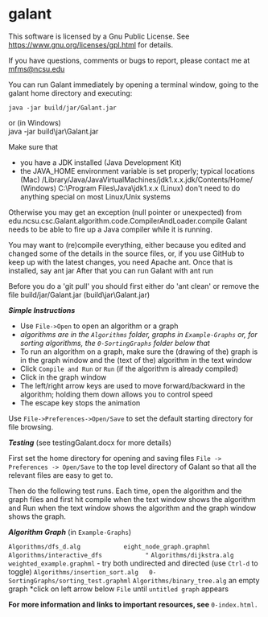 galant
======

This software is licensed by a Gnu Public License. See
https://www.gnu.org/licenses/gpl.html
for details.

If you have questions, comments or bugs to report, please contact me at
mfms@ncsu.edu

You can run Galant immediately by opening a terminal window, going to the
galant home directory and executing:

    java -jar build/jar/Galant.jar
or (in Windows)    
    java -jar build\jar\Galant.jar

Make sure that
- you have a JDK installed (Java Development Kit)
- the JAVA_HOME environment variable is set properly; typical locations
   (Mac)      /Library/Java/JavaVirtualMachines/jdk1.x.x.jdk/Contents/Home/
   (Windows)  C:\Program Files\Java\jdk1.x.x
   (Linux)    don't need to do anything special on most Linux/Unix systems

Otherwise you may get an exception (null pointer or unexpected) from
     edu.ncsu.csc.Galant.algorithm.code.CompilerAndLoader.compile
Galant needs to be able to fire up a Java compiler while it is running.

You may want to (re)compile everything, either because you edited and changed
some of the details in the source files, or, if you use GitHub to keep up with
the latest changes, you need Apache ant. Once that is installed, say
    ant jar
After that you can run Galant with
    ant run
    
Before you do a 'git pull' you should first either do 'ant clean' or remove
the file build/jar/Galant.jar (build\jar\Galant.jar)

***Simple Instructions***

* Use `File->Open` to open an algorithm or a graph
* *algorithms are in the `Algorithms` folder, graphs in `Example-Graphs` or, for sorting algorithms, the `0-SortingGraphs` folder below that*
* To run an algorithm on a graph, make sure the (drawing of the) graph is in the graph window and the (text of the) algorithm in the text window
* Click `Compile and Run` or `Run` (if the algorithm is already compiled)
* Click in the graph window
* The left/right arrow keys are used to move forward/backward in the algorithm; holding them down allows you to control speed
* The escape key stops the animation

Use `File->Preferences->Open/Save` to set the default starting directory for file browsing.

***Testing*** (see testingGalant.docx for more details)

First set the home directory for opening and saving files
      `File -> Preferences -> Open/Save`
to the top level directory of Galant so that all the relevant files
are easy to get to.

Then do the following test runs. Each time, open the algorithm and the graph
files and first hit compile when the text window shows the algorithm and Run
when the text window shows the algorithm and the graph window shows the
graph.

***Algorithm***                                     ***Graph*** (in `Example-Graphs`)

`Algorithms/dfs_d.alg            eight_node_graph.graphml`
`Algorithms/interactive_dfs            "`
`Algorithms/dijkstra.alg         weighted_example.graphml`
     - try both undirected and directed (use `Ctrl-d` to toggle)
`Algorithms/insertion_sort.alg   0-SortingGraphs/sorting_test.graphml`
`Algorithms/binary_tree.alg`        an empty graph
                                                            *click on left arrow below `File` until `untitled graph` appears

**For more information and links to important resources, see** `0-index.html.`





